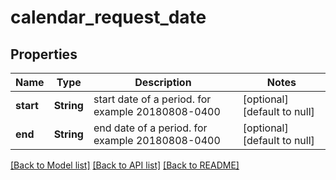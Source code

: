 # calendar_request_date
## Properties

| Name | Type | Description | Notes |
|------------ | ------------- | ------------- | -------------|
| **start** | **String** | start date of a period. for example 20180808-0400 | [optional] [default to null] |
| **end** | **String** | end date of a period. for example 20180808-0400 | [optional] [default to null] |

[[Back to Model list]](../README.md#documentation-for-models) [[Back to API list]](../README.md#documentation-for-api-endpoints) [[Back to README]](../README.md)

